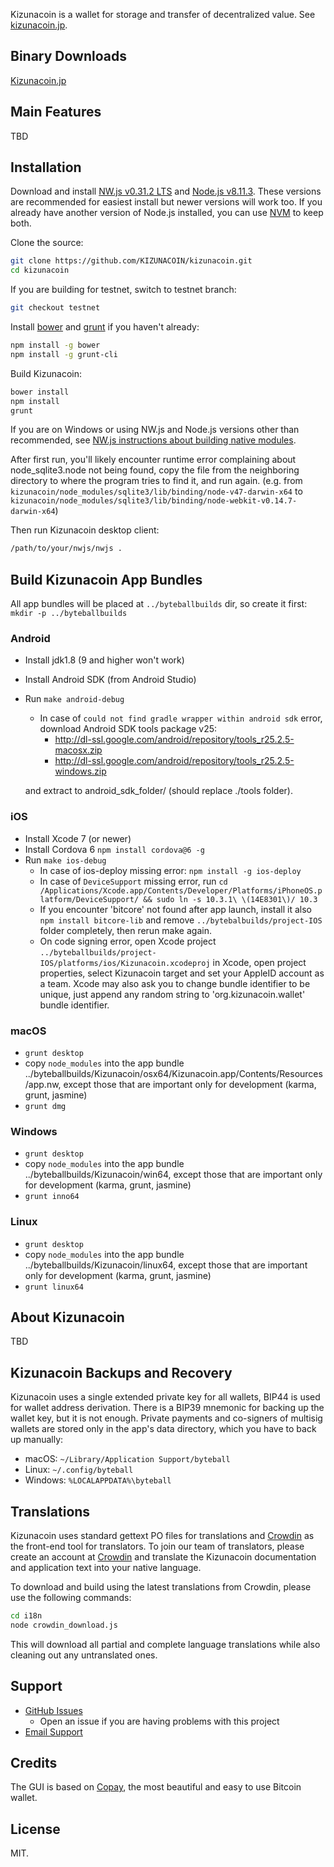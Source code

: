 Kizunacoin is a wallet for storage and transfer of decentralized value.  See [kizunacoin.jp](https://kizunacoin.jp/).

## Binary Downloads

[Kizunacoin.jp](https://kizuncaoin.jp/)

## Main Features

TBD

## Installation

Download and install [NW.js v0.31.2 LTS](https://dl.nwjs.io/v0.31.2) and [Node.js v8.11.3](https://nodejs.org/download/release/v5.12.0/).  These versions are recommended for easiest install but newer versions will work too.  If you already have another version of Node.js installed, you can use [NVM](https://github.com/creationix/nvm) to keep both.

Clone the source:

```sh
git clone https://github.com/KIZUNACOIN/kizunacoin.git
cd kizunacoin
```

If you are building for testnet, switch to testnet branch:
```sh
git checkout testnet
```

Install [bower](http://bower.io/) and [grunt](http://gruntjs.com/getting-started) if you haven't already:

```sh
npm install -g bower
npm install -g grunt-cli
```

Build Kizunacoin:

```sh
bower install
npm install
grunt
```
If you are on Windows or using NW.js and Node.js versions other than recommended, see [NW.js instructions about building native modules](http://docs.nwjs.io/en/latest/For%20Users/Advanced/Use%20Native%20Node%20Modules/).

After first run, you'll likely encounter runtime error complaining about node_sqlite3.node not being found, copy the file from the neighboring directory to where the program tries to find it, and run again. (e.g. from `kizunacoin/node_modules/sqlite3/lib/binding/node-v47-darwin-x64` to `kizunacoin/node_modules/sqlite3/lib/binding/node-webkit-v0.14.7-darwin-x64`)

Then run Kizunacoin desktop client:

```sh
/path/to/your/nwjs/nwjs .
```

## Build Kizunacoin App Bundles

All app bundles will be placed at `../byteballbuilds` dir, so create it first: `mkdir -p ../byteballbuilds`


### Android
- Install jdk1.8 (9 and higher won't work)
- Install Android SDK (from Android Studio)
- Run `make android-debug`
  * In case of `could not find gradle wrapper within android sdk` error, download Android SDK tools package v25:
    * http://dl-ssl.google.com/android/repository/tools_r25.2.5-macosx.zip
    * http://dl-ssl.google.com/android/repository/tools_r25.2.5-windows.zip

  and extract to android_sdk_folder/ (should replace ./tools folder).

### iOS

- Install Xcode 7 (or newer)
- Install Cordova 6 `npm install cordova@6 -g`
- Run `make ios-debug`
  * In case of ios-deploy missing error: `npm install -g ios-deploy`
  * In case of `DeviceSupport` missing error, run `cd /Applications/Xcode.app/Contents/Developer/Platforms/iPhoneOS.platform/DeviceSupport/ && sudo ln -s 10.3.1\ \(14E8301\)/ 10.3`
  * If you encounter 'bitcore' not found after app launch, install it also `npm install bitcore-lib` and remove `../bytebalbuilds/project-IOS` folder completely, then rerun make again.
  * On code signing error, open Xcode project `../byteballbuilds/project-IOS/platforms/ios/Kizunacoin.xcodeproj` in Xcode, open project properties, select Kizunacoin target and set your AppleID account as a team. Xcode may also ask you to change bundle identifier to be unique, just append any random string to 'org.kizunacoin.wallet' bundle identifier.

### macOS

- `grunt desktop`
- copy `node_modules` into the app bundle ../byteballbuilds/Kizunacoin/osx64/Kizunacoin.app/Contents/Resources/app.nw, except those that are important only for development (karma, grunt, jasmine)
- `grunt dmg`

### Windows

- `grunt desktop`
- copy `node_modules` into the app bundle ../byteballbuilds/Kizunacoin/win64, except those that are important only for development (karma, grunt, jasmine)
- `grunt inno64`

### Linux

- `grunt desktop`
- copy `node_modules` into the app bundle ../byteballbuilds/Kizunacoin/linux64, except those that are important only for development (karma, grunt, jasmine)
- `grunt linux64`


## About Kizunacoin

TBD

## Kizunacoin Backups and Recovery

Kizunacoin uses a single extended private key for all wallets, BIP44 is used for wallet address derivation.  There is a BIP39 mnemonic for backing up the wallet key, but it is not enough.  Private payments and co-signers of multisig wallets are stored only in the app's data directory, which you have to back up manually:

* macOS: `~/Library/Application Support/byteball`
* Linux: `~/.config/byteball`
* Windows: `%LOCALAPPDATA%\byteball`


## Translations

Kizunacoin uses standard gettext PO files for translations and [Crowdin](https://crowdin.com/project/kizunacoin) as the front-end tool for translators. To join our team of translators, please create an account at [Crowdin](https://crowdin.com) and translate the Kizunacoin documentation and application text into your native language.

To download and build using the latest translations from Crowdin, please use the following commands:

```sh
cd i18n
node crowdin_download.js
```

This will download all partial and complete language translations while also cleaning out any untranslated ones.


## Support

* [GitHub Issues](https://github.com/KIZUNACOIN/kizunacoin/issues)
  * Open an issue if you are having problems with this project
* [Email Support](mailto:kizunacoin@kizunacoin.jp)

## Credits

The GUI is based on [Copay](https://github.com/bitpay/copay), the most beautiful and easy to use Bitcoin wallet.

## License

MIT.
